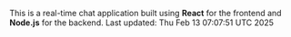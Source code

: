 This is a real-time chat application built using **React** for the frontend and **Node.js** for the backend.
Last updated: Thu Feb 13 07:07:51 UTC 2025
